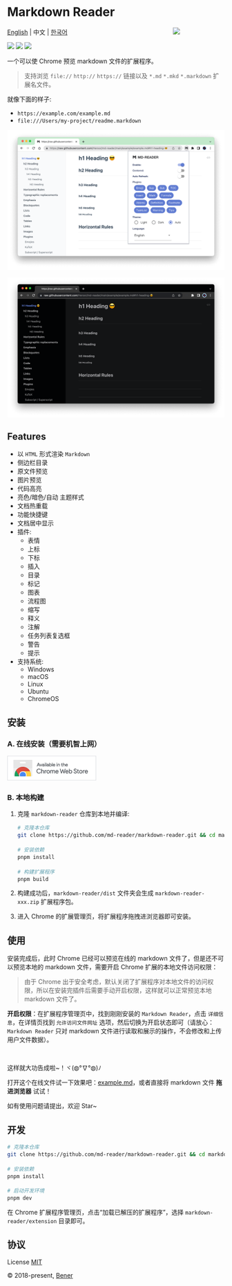 # Markdown Reader

<img src="./src/images/logo-stroke.svg" align="right" width="120">

[English](./README.md) | 中文 | [한국어](./README-ko.md)

[![](https://badgen.net/chrome-web-store/v/medapdbncneneejhbgcjceippjlfkmkg?icon=chrome&color=607cd2)](https://chromewebstore.google.com/detail/md-reader/medapdbncneneejhbgcjceippjlfkmkg) [![](https://badgen.net/chrome-web-store/stars/medapdbncneneejhbgcjceippjlfkmkg?icon=chrome&color=607cd2)](https://chromewebstore.google.com/detail/md-reader/medapdbncneneejhbgcjceippjlfkmkg) [![](https://badgen.net/chrome-web-store/users/medapdbncneneejhbgcjceippjlfkmkg?icon=chrome&color=607cd2)](https://chromewebstore.google.com/detail/md-reader/medapdbncneneejhbgcjceippjlfkmkg)

一个可以使 Chrome 预览 markdown 文件的扩展程序。

> 支持浏览 `file://` `http://` `https://` 链接以及 `*.md` `*.mkd` `*.markdown` 扩展名文件。

就像下面的样子:

- `https://example.com/example.md`
- `file:///Users/my-project/readme.markdown`

![banner1](./example/example-1.png)

![banner2](./example/example-2.png)

## Features

- 以 `HTML` 形式渲染 `Markdown`
- 侧边栏目录
- 原文件预览
- 图片预览
- 代码高亮
- 亮色/暗色/自动 主题样式
- 文档热重载
- 功能快捷键
- 文档居中显示
- 插件:
  - 表情
  - 上标
  - 下标
  - 插入
  - 目录
  - 标记
  - 图表
  - 流程图
  - 缩写
  - 释义
  - 注解
  - 任务列表复选框
  - 警告
  - 提示
- 支持系统:
  - Windows
  - macOS
  - Linux
  - Ubuntu
  - ChromeOS

## 安装

### A. 在线安装（需要机智上网）

[![Chrome Web Store](./src/images/chrome-web-store.png)](https://chromewebstore.google.com/detail/md-reader/medapdbncneneejhbgcjceippjlfkmkg)

### B. 本地构建

1. 克隆 `markdown-reader` 仓库到本地并编译:

   ```bash
   # 克隆本仓库
   git clone https://github.com/md-reader/markdown-reader.git && cd markdown-reader

   # 安装依赖
   pnpm install

   # 构建扩展程序
   pnpm build
   ```

2. 构建成功后，`markdown-reader/dist` 文件夹会生成 `markdown-reader-xxx.zip` 扩展程序包。

3. 进入 Chrome 的扩展管理页，将扩展程序拖拽进浏览器即可安装。

## 使用

安装完成后，此时 Chrome 已经可以预览在线的 markdown 文件了，但是还不可以预览本地的 markdown 文件，需要开启 Chrome 扩展的本地文件访问权限：

> 由于 Chrome 出于安全考虑，默认关闭了扩展程序对本地文件的访问权限，所以在安装完插件后需要手动开启权限，这样就可以正常预览本地 markdown 文件了。

**开启权限**：在扩展程序管理页中，找到刚刚安装的 `Markdown Reader`，点击 `详细信息`，在详情页找到 `允许访问文件网址` 选项，然后切换为开启状态即可（请放心：`Markdown Reader` 只对 markdown 文件进行读取和展示的操作，不会修改和上传用户文件数据）。

<br/>

这样就大功告成啦~！ヾ(◍°∇°◍)ﾉ

打开这个在线文件试一下效果吧：[example.md](https://raw.githubusercontent.com/md-reader/markdown-reader/main/example/example.md)，或者直接将 markdown 文件 **拖进浏览器** 试试！

如有使用问题请提出，欢迎 Star~

## 开发

```bash
# 克隆本仓库
git clone https://github.com/md-reader/markdown-reader.git && cd markdown-reader

# 安装依赖
pnpm install

# 启动开发环境
pnpm dev
```

在 Chrome 扩展程序管理页，点击“加载已解压的扩展程序”，选择 `markdown-reader/extension` 目录即可。

## 协议

License [MIT](https://github.com/md-reader/markdown-reader/blob/main/LICENSE)

© 2018-present, [Bener](https://github.com/Heroor)
